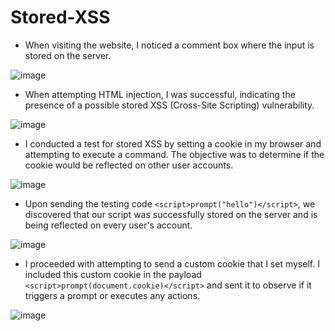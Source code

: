 # Stored-XSS

- When visiting the website, I noticed a comment box where the input is stored on the server.

![image](https://github.com/thesinghsec/WebVulnLab-Home_Lab/assets/126919241/532855a3-5295-41a7-8f74-8657647e3ed4)

- When attempting HTML injection, I was successful, indicating the presence of a possible stored XSS (Cross-Site Scripting) vulnerability.

![image](https://github.com/thesinghsec/WebVulnLab-Home_Lab/assets/126919241/86b49fdf-ef67-4f50-9d40-ed4fed47addb)

- I conducted a test for stored XSS by setting a cookie in my browser and attempting to execute a command. The objective was to determine if the cookie would be reflected on other user accounts.

![image](https://github.com/thesinghsec/WebVulnLab-Home_Lab/assets/126919241/5b12111b-ef9d-4c04-88b1-35537d2b024b)

- Upon sending the testing code `<script>prompt("hello")</script>`, we discovered that our script was successfully stored on the server and is being reflected on every user's account.

![image](https://github.com/thesinghsec/WebVulnLab-Home_Lab/assets/126919241/6792170f-8325-446f-9cc3-ebba8f8fab41)

- I proceeded with attempting to send a custom cookie that I set myself. I included this custom cookie in the payload `<script>prompt(document.cookie)</script>` and sent it to observe if it triggers a prompt or executes any actions.

![image](https://github.com/thesinghsec/WebVulnLab-Home_Lab/assets/126919241/fc3e719e-bcd8-4397-a211-6f8d3cb9937f)

